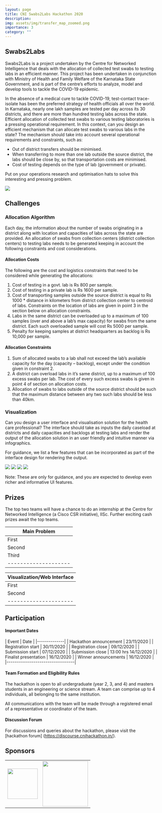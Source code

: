```yaml
---
layout: page
title: CNI Swabs2Labs Hackathon 2020
description:
img: assets/img/transfer_map_zoomed.png
importance: 3
category: ""
---
```



## Swabs2Labs
Swabs2Labs is a project undertaken by the Centre for Networked Intelligence that deals with the allocation of collected test swabs to testing labs in an efficient manner. This project has been undertaken in conjunction with Ministry of Health and Family Welfare of the Karnataka State Government, and is part of the centre’s efforts to analyze, model and develop tools to tackle the COVID-19 epidemic.

In the absence of a medical cure to tackle COVID-19, test-contact trace-isolate has been the preferred strategy of health officials all over the world. In Karnataka, nearly one lakh samples are tested per day across its 30 districts, and there are more than hundred testing labs across the state. Efficient allocation of collected test swabs to various testing laboratories is a pressing operational requirement. In this context, can you design an efficient mechanism that can allocate test swabs to various labs in the state? The mechanism should take into account several operational requirements and constraints, such as:
- Out of district transfers should be minimised.
- When transferring to more than one lab outside the source district, the labs should be close by, so that transportation costs are minimised.
- Cost of testing depends on the type of lab (government or private).

Put on your operations research and optimisation hats to solve this interesting and pressing problem.

<img src="{{ site.url }}{{ site.baseurl }}/assets/img/transfer_map_zoomed.png">

## Challenges

### Allocation Algorithm
Each day, the information about the number of swabs originating in a district along with location and capacities of labs across the state are provided. An allocation of swabs from collection centers (district collection centers) to testing labs needs to be generated keeping in account the following constraints and cost considerations.

#### Allocation Costs
The following are the cost and logistics constraints that need to be considered while generating the allocations:
1. Cost of testing in a govt. lab is Rs 800 per sample.
1. Cost of testing in a private lab is Rs 1600 per sample.
1. Cost of transporting samples outside the source district is equal to Rs 1000 * distance in kilometers from district collection center to centroid of labs. Constraints on the location of labs are given in point 3 in the section below on allocation constraints.
1. Labs in the same district can be overloaded up to a maximum of 100 samples (over and above a lab’s max capacity) for swabs from the same district. Each such overloaded sample will cost Rs 5000 per sample.
1. Penalty for keeping samples at district headquarters as backlog is Rs 10,000 per sample.

#### Allocation Constraints
1. Sum of allocated swabs to a lab shall not exceed the lab’s available capacity for the day (capacity – backlog), except under the condition given in constraint 2.
1. A district can overload labs in it’s same district, up to a maximum of 100 excess swabs per lab. The cost of every such excess swabs is given in point 4 of section on allocation costs.
1. Allocation of swabs to labs outside of the source district should be such that the maximum distance between any two such labs should be less than 40km.

### Visualization
Can you design a user interface and visualisation solution for the health care professional? The interface should take as inputs the daily caseload at districts and daily capacities and backlogs at testing labs and render the output of the allocation solution in an user friendly and intuitive manner via infographics. 

For guidance, we list a few features that can be incorporated as part of the interface design for rendering the output.

<img src="https://lh3.googleusercontent.com/DXGLGIEoVbFqPa-E9sFERzumIgyUiV-KXJwRzt9IANVHZ6PNQG9SBsSiXHeuX_cadNI5rb1MwqrgKdYBsLxm0BT82cppBXZiR42Z-KhFTbzms2Lyr-QnPItBiGGBEVvSTh2dBtCx">
<img src="https://lh5.googleusercontent.com/UkKxj2wtB2CSd879cQ8Yt3PMC6seuzyRaNJKaa-i9-IJv51pAO805E1hVkthiVJowaMqFdO2ucxJFv4peVIzABMljrjfAeU-vzwFPQgVT3eDTulM-aJ5gBRup5oGnn5Zl3U8d1qe">
<img src="https://lh3.googleusercontent.com/ywPtZeorkrKnD1QgMw-D1aZjwKyLbknF6pdKJNO1jJopJGjOpPcB7zh4vvfMFt0bCBFiSFMJqf2O0GQicBWCz9SUtpaemKOqs6xG7v4j_Xjk2C_8FU3LP7WtT6llanbhxx1Ihtt8">
<img src="https://lh6.googleusercontent.com/M-JlJIIPCa94a-uhJrUmFUfrkRrGK-jtdOhaG7rqtm1np4VYFr12FmNUEpJTS-goxTfv0CkwHZvhhHBIHv0c8u8ppjYRH0sna2c6Ni2Y21eyqKSwH_QNbaT8NamtA4LP23j_DHX6">

Note: These are only for guidance, and you are expected to develop even richer and informative UI features. 

## Prizes
The top two teams will have a chance to do an internship at the Centre for Networked Intelligence (a Cisco CSR initiative), IISc. Further exciting cash prizes await the top teams.

| Main Problem |
|--------------|
| First | Rs. 50,000 |
| Second | Rs. Rs. 30,000 |
| Third | Rs. 20,000 |
|--------------------|

| Visualization/Web Interface |
|-----------------------------|
| First | Rs. 30,000 |
| Second | Rs. 20,000 |
|---------------------|

## Participation

#### Important Dates

| Event | Date |
|--------------|
| Hackathon announcement | 23/11/2020 |
| Registration start | 30/11/2020 |
| Registration close | 09/12/2020 |
| Submission start | 07/12/2020 |
| Submission close | 13:00 hrs 14/12/2020 |
| Finalist presentation | 16/12/2020 |
| Winner announcements | 16/12/2020 |
|-----------------------------------|

#### Team Formation and Eligibility Rules
The hackathon is open to all undergraduate (year 2, 3, and 4) and masters students in an engineering or science stream. A team can comprise up to 4 individuals, all belonging to the same institution.

All communications with the team will be made through a registered email of a representative or coordinator of the team.

#### Discussion Forum
For discussions and queries about the hackathon, please visit the [hackathon forum] (https://discourse.cnihackathon.in/).

## Sponsors
<table>
<tr>
<td style="vertical-align:middle"><img src="{{ site.url }}{{ site.baseurl }}/assets/img/Cisco-CSR-Logos-horiz.jpg" height="100"></td>
<td style="vertical-align:middle"><img src="{{ site.url }}{{ site.baseurl }}/assets/img/IISc_logo-150x150.png" height="150"></td>
</tr>
</table>

